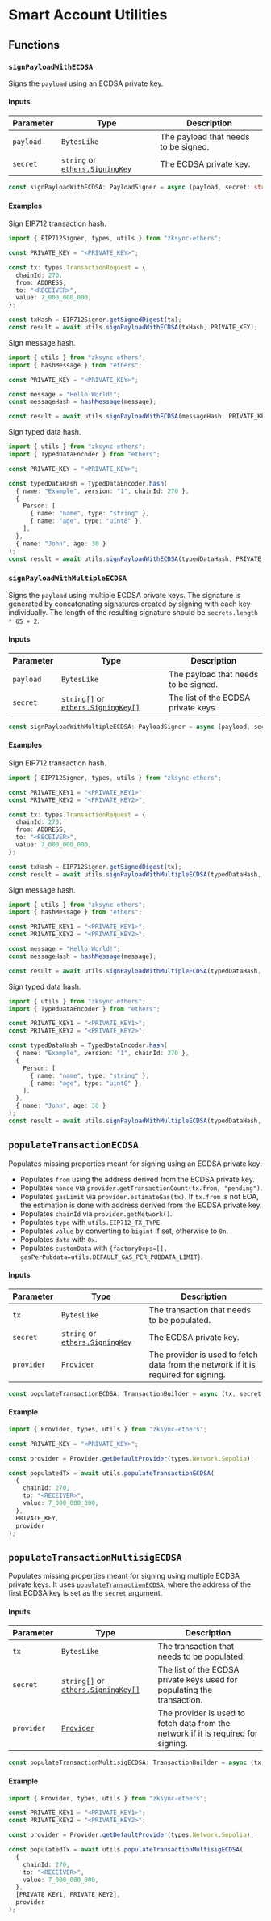 # Smart Account Utilities

## Functions

### `signPayloadWithECDSA`

Signs the `payload` using an ECDSA private key.

#### Inputs

| Parameter | Type                                                                                 | Description                          |
| --------- | ------------------------------------------------------------------------------------ | ------------------------------------ |
| `payload` | `BytesLike`                                                                          | The payload that needs to be signed. |
| `secret`  | `string` or [`ethers.SigningKey`](https://docs.ethers.org/v6/api/crypto/#SigningKey) | The ECDSA private key.               |

```ts
const signPayloadWithECDSA: PayloadSigner = async (payload, secret: string | SigningKey);
```

#### Examples

Sign EIP712 transaction hash.

```ts
import { EIP712Signer, types, utils } from "zksync-ethers";

const PRIVATE_KEY = "<PRIVATE_KEY>";

const tx: types.TransactionRequest = {
  chainId: 270,
  from: ADDRESS,
  to: "<RECEIVER>",
  value: 7_000_000_000,
};

const txHash = EIP712Signer.getSignedDigest(tx);
const result = await utils.signPayloadWithECDSA(txHash, PRIVATE_KEY);
```

Sign message hash.

```ts
import { utils } from "zksync-ethers";
import { hashMessage } from "ethers";

const PRIVATE_KEY = "<PRIVATE_KEY>";

const message = "Hello World!";
const messageHash = hashMessage(message);

const result = await utils.signPayloadWithECDSA(messageHash, PRIVATE_KEY);
```

Sign typed data hash.

```ts
import { utils } from "zksync-ethers";
import { TypedDataEncoder } from "ethers";

const PRIVATE_KEY = "<PRIVATE_KEY>";

const typedDataHash = TypedDataEncoder.hash(
  { name: "Example", version: "1", chainId: 270 },
  {
    Person: [
      { name: "name", type: "string" },
      { name: "age", type: "uint8" },
    ],
  },
  { name: "John", age: 30 }
);
const result = await utils.signPayloadWithECDSA(typedDataHash, PRIVATE_KEY);
```

### `signPayloadWithMultipleECDSA`

Signs the `payload` using multiple ECDSA private keys.
The signature is generated by concatenating signatures created by signing with each key individually.
The length of the resulting signature should be `secrets.length * 65 + 2`.

#### Inputs

| Parameter | Type                                                                                     | Description                          |
| --------- | ---------------------------------------------------------------------------------------- | ------------------------------------ |
| `payload` | `BytesLike`                                                                              | The payload that needs to be signed. |
| `secret`  | `string[]` or [`ethers.SigningKey[]`](https://docs.ethers.org/v6/api/crypto/#SigningKey) | The list of the ECDSA private keys.  |

```ts
const signPayloadWithMultipleECDSA: PayloadSigner = async (payload, secret: string[] | SigningKey[])
```

#### Examples

Sign EIP712 transaction hash.

```ts
import { EIP712Signer, types, utils } from "zksync-ethers";

const PRIVATE_KEY1 = "<PRIVATE_KEY1>";
const PRIVATE_KEY2 = "<PRIVATE_KEY2>";

const tx: types.TransactionRequest = {
  chainId: 270,
  from: ADDRESS,
  to: "<RECEIVER>",
  value: 7_000_000_000,
};

const txHash = EIP712Signer.getSignedDigest(tx);
const result = await utils.signPayloadWithMultipleECDSA(typedDataHash, [PRIVATE_KEY1, PRIVATE_KEY2]);
```

Sign message hash.

```ts
import { utils } from "zksync-ethers";
import { hashMessage } from "ethers";

const PRIVATE_KEY1 = "<PRIVATE_KEY1>";
const PRIVATE_KEY2 = "<PRIVATE_KEY2>";

const message = "Hello World!";
const messageHash = hashMessage(message);

const result = await utils.signPayloadWithMultipleECDSA(typedDataHash, [PRIVATE_KEY1, PRIVATE_KEY2]);
```

Sign typed data hash.

```ts
import { utils } from "zksync-ethers";
import { TypedDataEncoder } from "ethers";

const PRIVATE_KEY1 = "<PRIVATE_KEY1>";
const PRIVATE_KEY2 = "<PRIVATE_KEY2>";

const typedDataHash = TypedDataEncoder.hash(
  { name: "Example", version: "1", chainId: 270 },
  {
    Person: [
      { name: "name", type: "string" },
      { name: "age", type: "uint8" },
    ],
  },
  { name: "John", age: 30 }
);
const result = await utils.signPayloadWithMultipleECDSA(typedDataHash, [PRIVATE_KEY1, PRIVATE_KEY2]);
```

## `populateTransactionECDSA`

Populates missing properties meant for signing using an ECDSA private key:

- Populates `from` using the address derived from the ECDSA private key.
- Populates `nonce` via `provider.getTransactionCount(tx.from, "pending")`.
- Populates `gasLimit` via `provider.estimateGas(tx)`. If `tx.from` is not EOA, the estimation is done with address
  derived from the ECDSA private key.
- Populates `chainId` via `provider.getNetwork()`.
- Populates `type` with `utils.EIP712_TX_TYPE`.
- Populates `value` by converting to `bigint` if set, otherwise to `0n`.
- Populates `data` with `0x`.
- Populates `customData` with `{factoryDeps=[], gasPerPubdata=utils.DEFAULT_GAS_PER_PUBDATA_LIMIT}`.

#### Inputs

| Parameter  | Type                                                                                 | Description                                                                        |
| ---------- | ------------------------------------------------------------------------------------ | ---------------------------------------------------------------------------------- |
| `tx`       | `BytesLike`                                                                          | The transaction that needs to be populated.                                        |
| `secret`   | `string` or [`ethers.SigningKey`](https://docs.ethers.org/v6/api/crypto/#SigningKey) | The ECDSA private key.                                                             |
| `provider` | [`Provider`](./03.providers.md#provider)                                                | The provider is used to fetch data from the network if it is required for signing. |

```ts
const populateTransactionECDSA: TransactionBuilder = async (tx, secret: string | SigningKey, provider)
```

#### Example

```ts
import { Provider, types, utils } from "zksync-ethers";

const PRIVATE_KEY = "<PRIVATE_KEY>";

const provider = Provider.getDefaultProvider(types.Network.Sepolia);

const populatedTx = await utils.populateTransactionECDSA(
  {
    chainId: 270,
    to: "<RECEIVER>",
    value: 7_000_000_000,
  },
  PRIVATE_KEY,
  provider
);
```

## `populateTransactionMultisigECDSA`

Populates missing properties meant for signing using multiple ECDSA private keys.
It uses [`populateTransactionECDSA`](#populatetransactionecdsa), where the address
of the first ECDSA key is set as the `secret` argument.

#### Inputs

| Parameter  | Type                                                                                     | Description                                                                        |
| ---------- | ---------------------------------------------------------------------------------------- | ---------------------------------------------------------------------------------- |
| `tx`       | `BytesLike`                                                                              | The transaction that needs to be populated.                                        |
| `secret`   | `string[]` or [`ethers.SigningKey[]`](https://docs.ethers.org/v6/api/crypto/#SigningKey) | The list of the ECDSA private keys used for populating the transaction.            |
| `provider` | [`Provider`](./03.providers.md#provider)                                                    | The provider is used to fetch data from the network if it is required for signing. |

```ts
const populateTransactionMultisigECDSA: TransactionBuilder = async (tx, secret: string[] | SigningKey[], provider)
```

#### Example

```ts
import { Provider, types, utils } from "zksync-ethers";

const PRIVATE_KEY1 = "<PRIVATE_KEY1>";
const PRIVATE_KEY2 = "<PRIVATE_KEY2>";

const provider = Provider.getDefaultProvider(types.Network.Sepolia);

const populatedTx = await utils.populateTransactionMultisigECDSA(
  {
    chainId: 270,
    to: "<RECEIVER>",
    value: 7_000_000_000,
  },
  [PRIVATE_KEY1, PRIVATE_KEY2],
  provider
);
```
